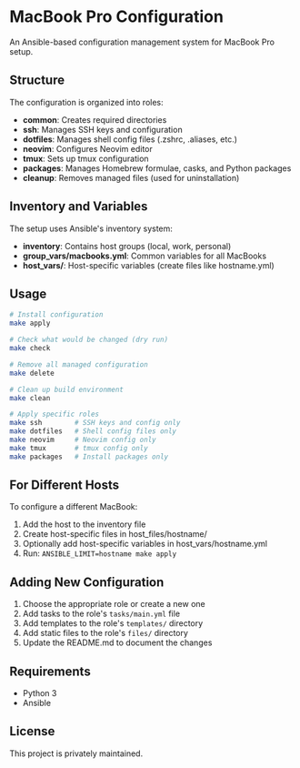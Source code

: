 # MacBook Pro Configuration

An Ansible-based configuration management system for MacBook Pro setup.

## Structure

The configuration is organized into roles:

- **common**: Creates required directories
- **ssh**: Manages SSH keys and configuration
- **dotfiles**: Manages shell config files (.zshrc, .aliases, etc.)
- **neovim**: Configures Neovim editor
- **tmux**: Sets up tmux configuration
- **packages**: Manages Homebrew formulae, casks, and Python packages
- **cleanup**: Removes managed files (used for uninstallation)

## Inventory and Variables

The setup uses Ansible's inventory system:

- **inventory**: Contains host groups (local, work, personal)
- **group_vars/macbooks.yml**: Common variables for all MacBooks
- **host_vars/**: Host-specific variables (create files like hostname.yml)

## Usage

```bash
# Install configuration
make apply

# Check what would be changed (dry run)
make check

# Remove all managed configuration
make delete

# Clean up build environment
make clean

# Apply specific roles
make ssh        # SSH keys and config only
make dotfiles   # Shell config files only
make neovim     # Neovim config only
make tmux       # tmux config only
make packages   # Install packages only
```

## For Different Hosts

To configure a different MacBook:

1. Add the host to the inventory file
2. Create host-specific files in host_files/hostname/
3. Optionally add host-specific variables in host_vars/hostname.yml
4. Run: `ANSIBLE_LIMIT=hostname make apply`

## Adding New Configuration

1. Choose the appropriate role or create a new one
2. Add tasks to the role's `tasks/main.yml` file
3. Add templates to the role's `templates/` directory
4. Add static files to the role's `files/` directory
5. Update the README.md to document the changes

## Requirements

- Python 3
- Ansible

## License

This project is privately maintained. 